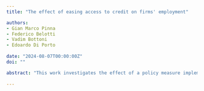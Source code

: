 ```yaml
---
title: "The effect of easing access to credit on firms' employment"

authors:
- Gian Marco Pinna
- Federico Belotti
- Vadim Bottoni
- Edoardo Di Porto
  
date: "2024-08-07T00:00:00Z"
doi: ""

abstract: "This work investigates the effect of a policy measure implemented by the Italian government in 2014 called “Nuova Sabatini.” This measure was aimed at easing access to credit for small and medium businesses, supporting investments in the acquisition of technological equipment. We exploit a difference-in-differences design to estimate the causal impact of the measure on different firm outcomes, namely capital stock, value-added, mean salary, and employment. Overall, we estimate that the measure significantly increased both firms’ workforce and capital stock. Furthermore, we find very heterogeneous effects on employment by sector, size of the firm, and region of location. We then extend the analysis to include firms that select into treatment multiple times, finding evidence that granting access to credit multiple times enhances the effectiveness of the measure compared to firms applying just once."
  
---
```


